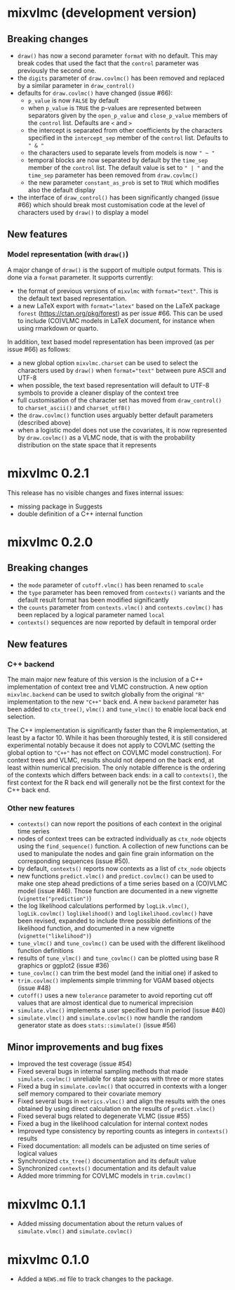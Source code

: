 # mixvlmc (development version)
## Breaking changes
* `draw()` has now a second parameter `format` with no default. This may break
  codes that used the fact that the `control` parameter was previously the 
  second one. 
* the `digits` parameter of `draw.covlmc()` has been removed and replaced by a
  similar parameter in `draw_control()`
* defaults for `draw.covlmc()` have changed (issue #66):
  * `p_value` is now `FALSE` by default
  * when `p_value` is `TRUE` the p-values are represented between separators 
    given by the `open_p_value` and `close_p_value` members of the `control`
    list. Defaults are `<` and `>`
  * the intercept is separated from other coefficients by the characters
    specified in the `intercept_sep` member of the `control` list. Defaults
    to `" & "`
  * the characters used to separate levels from models is now `" ~ "`
  * temporal blocks are now separated by default by the `time_sep` member
    of the `control` list. The default value is set to `" | "` and the
    `time_sep` parameter has been removed from `draw.covlmc()`
  * the new parameter `constant_as_prob` is set to `TRUE` which modifies also
    the default display
* the interface of `draw_control()` has been significantly changed (issue #66)
  which should break most customisation code at the level of characters used
  by `draw()` to display a model

## New features
### Model representation (with `draw()`)
A major change of `draw()` is the support of multiple output formats. This is
done via a `format` parameter. It supports currently:

* the format of previous versions of `mixvlmc` with `format="text"`. This is
  the default text based representation.
* a new LaTeX export with `format="latex"` based on the LaTeX package `forest` 
  (<https://ctan.org/pkg/forest>) as per issue #66. This can be used to include
  (CO)VLMC models in LaTeX document, for instance when using rmarkdown or quarto.

In addition, text based model representation has been improved (as per 
issue #66) as follows:

* a new global option `mixvlmc.charset` can be used to select the characters
  used by `draw()` when `format="text"` between pure ASCII and UTF-8
* when possible, the text based representation will default to UTF-8 symbols to 
  provide a cleaner display of the context tree
* full customisation of the character set has moved from `draw_control()` to 
  `charset_ascii()` and `charset_utf8()`
* the `draw.covlmc()` function uses arguably better default parameters 
  (described above)
* when a logistic model does not use the covariates, it is now represented 
  by `draw.covlmc()` as a VLMC node, that is with the probability distribution
  on the state space that it represents

# mixvlmc 0.2.1
This release has no visible changes and fixes internal issues:

* missing package in Suggests
* double definition of a C++ internal function

# mixvlmc 0.2.0

## Breaking changes
* the `mode` parameter of `cutoff.vlmc()` has been renamed to `scale`
* the `type` parameter has been removed from `contexts()` variants and the 
  default result format has been modified significantly
* the `counts` parameter from `contexts.vlmc()` and `contexts.covlmc()` has
  been replaced by a logical parameter named `local`
* `contexts()` sequences are now reported by default in temporal order

## New features
### C++ backend
The main major new feature of this version is the inclusion of a C++ 
implementation of context tree and VLMC construction. A new option 
`mixvlmc.backend` can be used to switch globally from the original `"R"` 
implementation to the new `"C++"` back end. A new `backend` parameter has
been added to `ctx_tree()`, `vlmc()` and `tune_vlmc()` to enable local back end
selection. 

The C++ implementation is significantly faster than the R implementation, at 
least by a factor 10. While it has been thoroughly tested, it is still 
considered experimental notably because it does not apply to COVLMC (setting the 
global  option to `"C++"` has not effect on COVLMC model construction). For 
context trees and VLMC, results should not depend on the back end, at least 
within numerical precision. The only notable difference is the ordering of the 
contexts which differs between back ends: in a call to `contexts()`, the first 
context for the R back end will generally not be the first context for the C++ 
back end. 

### Other new features
* `contexts()` can now report the positions of each context in the original time
  series
* nodes of context trees can be extracted individually as `ctx_node` objects 
  using the `find_sequence()` function. A collection of new functions can be
  used to manipulate the nodes and gain fine grain information on the 
  corresponding sequences (issue #50). 
* by default, `contexts()` reports now contexts as a list of `ctx_node` objects
* new functions `predict.vlmc()` and `predict.covlmc()` can be used to make one 
  step ahead predictions of a time series based on a (CO)VLMC model (issue #46).
  Those function are documented in  a new vignette (`vignette("prediction")`)
* the log likelihood calculations performed by `logLik.vlmc()`, `logLik.covlmc()`
  `loglikelihood()` and `loglikelihood.covlmc()` have been revised, expanded to 
  include three possible definitions of the likelihood function, and documented 
  in a new vignette (`vignette("likelihood")`)
* `tune_vlmc()` and `tune_covlmc()` can be used with the different likelihood 
  function definitions
* results of `tune_vlmc()` and `tune_covlmc()` can be plotted using base R 
  graphics or ggplot2 (issue #36)
* `tune_covlmc()` can trim the best model (and the initial one) if asked to  
* `trim.covlmc()` implements simple trimming for VGAM based objects (issue #48)
* `cutoff()` uses a new `tolerance` parameter to avoid reporting cut off values
  that are almost identical due to numerical imprecision 
* `simulate.vlmc()` implements a user specified burn in period (issue #40)
* `simulate.vlmc()` and `simulate.covlmc()` now handle the random generator 
  state as does `stats::simulate()` (issue #56)
  
## Minor improvements and bug fixes
* Improved the test coverage (issue #54)
* Fixed several bugs in internal sampling methods that made `simulate.covlmc()`
  unreliable for state spaces with three or more states
* Fixed a bug in `simulate.covlmc()` that occurred in contexts with a longer 
  self memory compared to their covariate memory
* Fixed several bugs in `metrics.vlmc()` and align the results with the ones
  obtained by using direct calculation on the results of `predict.vlmc()`
* Fixed several bugs related to degenerate VLMC (issue #55)
* Fixed a bug in the likelihood calculation for internal context nodes
* Improved type consistency by reporting counts as integers in `contexts()` 
  results
* Fixed documentation: all models can be adjusted on time series of logical 
  values
* Synchronized `ctx_tree()` documentation and its default value
* Synchronized `contexts()` documentation and its default value
* Added more trimming for COVLMC models in `trim.covlmc()`

# mixvlmc 0.1.1

* Added missing documentation about the return values of `simulate.vlmc()` and
  `simulate.covlmc()`

# mixvlmc 0.1.0

* Added a `NEWS.md` file to track changes to the package.
